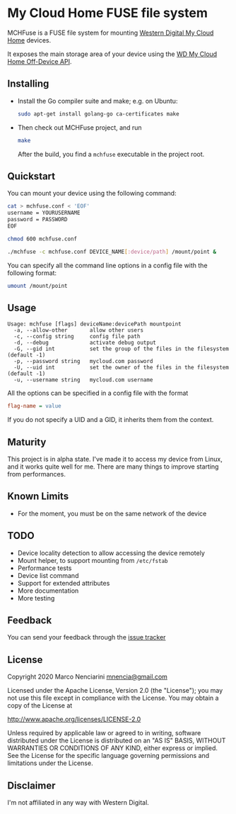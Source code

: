 # My Cloud Home FUSE file system

MCHFuse is a FUSE file system for mounting [Western Digital My Cloud Home](https://www.mycloud.com) devices.

It exposes the main storage area of your device using the
[WD My Cloud Home Off-Device API](https://developer.westerndigital.com/develop/wd-my-cloud-home/api.html).

## Installing

* Install the Go compiler suite and make; e.g. on Ubuntu:

  ``` sh
  sudo apt-get install golang-go ca-certificates make
  ```

* Then check out MCHFuse project, and run

  ``` sh
  make
  ```

  After the build, you find a `mchfuse` executable in the project root.

## Quickstart

You can mount your device using the following command:

``` sh
cat > mchfuse.conf < 'EOF'
username = YOURUSERNAME
password = PASSWORD
EOF

chmod 600 mchfuse.conf

./mchfuse -c mchfuse.conf DEVICE_NAME[:device/path] /mount/point &
```

You can specify all the command line options in a config file with the following format:

``` sh
umount /mount/point
```

## Usage

``` plain
Usage: mchfuse [flags] deviceName:devicePath mountpoint
  -a, --allow-other       allow other users
  -c, --config string     config file path
  -d, --debug             activate debug output
  -G, --gid int           set the group of the files in the filesystem (default -1)
  -p, --password string   mycloud.com password
  -U, --uid int           set the owner of the files in the filesystem (default -1)
  -u, --username string   mycloud.com username
```

All the options can be specified in a config file with the format

``` ini
flag-name = value
```

If you do not specify a UID and a GID, it inherits them from the context.

## Maturity

This project is in alpha state. I've made it to access my device from Linux,
and it works quite well for me. There are many things to improve starting
from performances.

## Known Limits

* For the moment, you must be on the same network of the device

## TODO

* Device locality detection to allow accessing the device remotely
* Mount helper, to support mounting from `/etc/fstab`
* Performance tests
* Device list command
* Support for extended attributes
* More documentation
* More testing

## Feedback

You can send your feedback through the [issue tracker](https://github.com/mnencia/mchfs)

## License

Copyright 2020 Marco Nenciarini <mnencia@gmail.com>

Licensed under the Apache License, Version 2.0 (the "License");
you may not use this file except in compliance with the License.
You may obtain a copy of the License at

  <http://www.apache.org/licenses/LICENSE-2.0>

Unless required by applicable law or agreed to in writing, software
distributed under the License is distributed on an "AS IS" BASIS,
WITHOUT WARRANTIES OR CONDITIONS OF ANY KIND, either express or implied.
See the License for the specific language governing permissions and
limitations under the License.

## Disclaimer

I'm not affiliated in any way with Western Digital.
